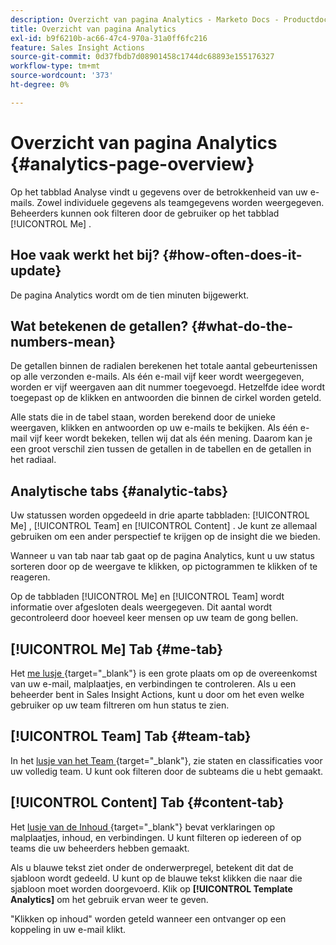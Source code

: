 ```yaml
---
description: Overzicht van pagina Analytics - Marketo Docs - Productdocumentatie
title: Overzicht van pagina Analytics
exl-id: b9f6210b-ac66-47c4-970a-31a0ff6fc216
feature: Sales Insight Actions
source-git-commit: 0d37fbdb7d08901458c1744dc68893e155176327
workflow-type: tm+mt
source-wordcount: '373'
ht-degree: 0%

---
```


# Overzicht van pagina Analytics {#analytics-page-overview}

Op het tabblad Analyse vindt u gegevens over de betrokkenheid van uw e-mails. Zowel individuele gegevens als teamgegevens worden weergegeven. Beheerders kunnen ook filteren door de gebruiker op het tabblad [!UICONTROL Me] .

## Hoe vaak werkt het bij? {#how-often-does-it-update}

De pagina Analytics wordt om de tien minuten bijgewerkt.

## Wat betekenen de getallen? {#what-do-the-numbers-mean}

De getallen binnen de radialen berekenen het totale aantal gebeurtenissen op alle verzonden e-mails. Als één e-mail vijf keer wordt weergegeven, worden er vijf weergaven aan dit nummer toegevoegd. Hetzelfde idee wordt toegepast op de klikken en antwoorden die binnen de cirkel worden geteld.

Alle stats die in de tabel staan, worden berekend door de unieke weergaven, klikken en antwoorden op uw e-mails te bekijken. Als één e-mail vijf keer wordt bekeken, tellen wij dat als één mening. Daarom kan je een groot verschil zien tussen de getallen in de tabellen en de getallen in het radiaal.

## Analytische tabs {#analytic-tabs}

Uw statussen worden opgedeeld in drie aparte tabbladen: [!UICONTROL Me] , [!UICONTROL Team] en [!UICONTROL Content] . Je kunt ze allemaal gebruiken om een ander perspectief te krijgen op de insight die we bieden.

Wanneer u van tab naar tab gaat op de pagina Analytics, kunt u uw status sorteren door op de weergave te klikken, op pictogrammen te klikken of te reageren.

Op de tabbladen [!UICONTROL Me] en [!UICONTROL Team] wordt informatie over afgesloten deals weergegeven. Dit aantal wordt gecontroleerd door hoeveel keer mensen op uw team de gong bellen.

## [!UICONTROL Me] Tab {#me-tab}

Het [ me lusje ](/help/marketo/product-docs/marketo-sales-insight/actions/analytics/understanding-the-me-tab.md){target="_blank"} is een grote plaats om op de overeenkomst van uw e-mail, malplaatjes, en verbindingen te controleren. Als u een beheerder bent in Sales Insight Actions, kunt u door om het even welke gebruiker op uw team filtreren om hun status te zien.

## [!UICONTROL Team] Tab {#team-tab}

In het [ lusje van het Team ](/help/marketo/product-docs/marketo-sales-insight/actions/analytics/understanding-the-team-tab.md){target="_blank"}, zie staten en classificaties voor uw volledig team. U kunt ook filteren door de subteams die u hebt gemaakt.

## [!UICONTROL Content] Tab {#content-tab}

Het [ lusje van de Inhoud ](/help/marketo/product-docs/marketo-sales-insight/actions/analytics/understanding-the-content-tab.md){target="_blank"} bevat verklaringen op malplaatjes, inhoud, en verbindingen. U kunt filteren op iedereen of op teams die uw beheerders hebben gemaakt.

Als u blauwe tekst ziet onder de onderwerpregel, betekent dit dat de sjabloon wordt gedeeld. U kunt op de blauwe tekst klikken die naar die sjabloon moet worden doorgevoerd. Klik op **[!UICONTROL Template Analytics]** om het gebruik ervan weer te geven.

&quot;Klikken op inhoud&quot; worden geteld wanneer een ontvanger op een koppeling in uw e-mail klikt.
